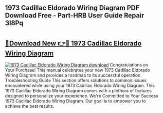 ## 1973 Cadillac Eldorado Wiring Diagram PDF Download Free - Part-HRB User Guide Repair 3I8Pq

# <h2><a href="http://dfqqy3.blite.top/?on=1973+Cadillac+Eldorado+Wiring+Diagram">🔗Download New 👉🔴 1973 Cadillac Eldorado Wiring Diagram</a></h2>

[![1973 Cadillac Eldorado Wiring Diagram download](https://i.imgur.com/lujVjoI.png)](http://dfqqy3.blite.top/?on=1973+Cadillac+Eldorado+Wiring+Diagram)
Congratulations on Your Purchase! This manual celebrates your new 1973 Cadillac Eldorado Wiring Diagram and provides a roadmap to its successful operation. Troubleshooting Guide This section offers solutions to common issues encountered while using your 1973 Cadillac Eldorado Wiring Diagram. This 1973 Cadillac Eldorado Wiring Diagram comes with a plethora of features designed to personalize your experience. We're Committed to Your Success 1973 Cadillac Eldorado Wiring Diagram. Our goal is to empower you to achieve the best results.
